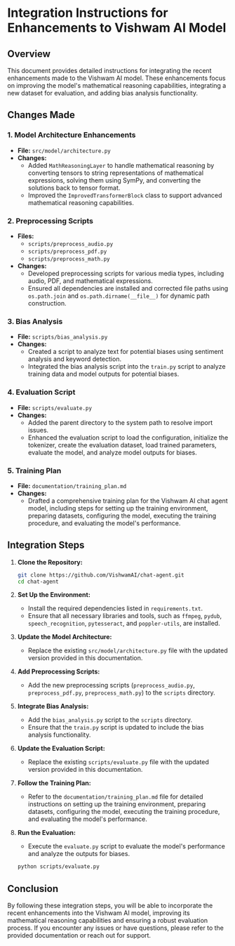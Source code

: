 # Integration Instructions for Enhancements to Vishwam AI Model

## Overview

This document provides detailed instructions for integrating the recent enhancements made to the Vishwam AI model. These enhancements focus on improving the model's mathematical reasoning capabilities, integrating a new dataset for evaluation, and adding bias analysis functionality.

## Changes Made

### 1. Model Architecture Enhancements

- **File:** `src/model/architecture.py`
- **Changes:**
  - Added `MathReasoningLayer` to handle mathematical reasoning by converting tensors to string representations of mathematical expressions, solving them using SymPy, and converting the solutions back to tensor format.
  - Improved the `ImprovedTransformerBlock` class to support advanced mathematical reasoning capabilities.

### 2. Preprocessing Scripts

- **Files:**
  - `scripts/preprocess_audio.py`
  - `scripts/preprocess_pdf.py`
  - `scripts/preprocess_math.py`
- **Changes:**
  - Developed preprocessing scripts for various media types, including audio, PDF, and mathematical expressions.
  - Ensured all dependencies are installed and corrected file paths using `os.path.join` and `os.path.dirname(__file__)` for dynamic path construction.

### 3. Bias Analysis

- **File:** `scripts/bias_analysis.py`
- **Changes:**
  - Created a script to analyze text for potential biases using sentiment analysis and keyword detection.
  - Integrated the bias analysis script into the `train.py` script to analyze training data and model outputs for potential biases.

### 4. Evaluation Script

- **File:** `scripts/evaluate.py`
- **Changes:**
  - Added the parent directory to the system path to resolve import issues.
  - Enhanced the evaluation script to load the configuration, initialize the tokenizer, create the evaluation dataset, load trained parameters, evaluate the model, and analyze model outputs for biases.

### 5. Training Plan

- **File:** `documentation/training_plan.md`
- **Changes:**
  - Drafted a comprehensive training plan for the Vishwam AI chat agent model, including steps for setting up the training environment, preparing datasets, configuring the model, executing the training procedure, and evaluating the model's performance.

## Integration Steps

1. **Clone the Repository:**
   ```bash
   git clone https://github.com/VishwamAI/chat-agent.git
   cd chat-agent
   ```

2. **Set Up the Environment:**
   - Install the required dependencies listed in `requirements.txt`.
   - Ensure that all necessary libraries and tools, such as `ffmpeg`, `pydub`, `speech_recognition`, `pytesseract`, and `poppler-utils`, are installed.

3. **Update the Model Architecture:**
   - Replace the existing `src/model/architecture.py` file with the updated version provided in this documentation.

4. **Add Preprocessing Scripts:**
   - Add the new preprocessing scripts (`preprocess_audio.py`, `preprocess_pdf.py`, `preprocess_math.py`) to the `scripts` directory.

5. **Integrate Bias Analysis:**
   - Add the `bias_analysis.py` script to the `scripts` directory.
   - Ensure that the `train.py` script is updated to include the bias analysis functionality.

6. **Update the Evaluation Script:**
   - Replace the existing `scripts/evaluate.py` file with the updated version provided in this documentation.

7. **Follow the Training Plan:**
   - Refer to the `documentation/training_plan.md` file for detailed instructions on setting up the training environment, preparing datasets, configuring the model, executing the training procedure, and evaluating the model's performance.

8. **Run the Evaluation:**
   - Execute the `evaluate.py` script to evaluate the model's performance and analyze the outputs for biases.

   ```bash
   python scripts/evaluate.py
   ```

## Conclusion

By following these integration steps, you will be able to incorporate the recent enhancements into the Vishwam AI model, improving its mathematical reasoning capabilities and ensuring a robust evaluation process. If you encounter any issues or have questions, please refer to the provided documentation or reach out for support.
